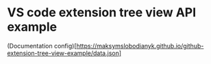 # VS code extension tree view API example
(Documentation config)[https://maksymslobodianyk.github.io/github-extension-tree-view-example/data.json]
